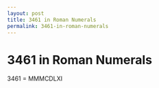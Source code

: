 ```yaml
---
layout: post
title: 3461 in Roman Numerals
permalink: 3461-in-roman-numerals
---
```


# 3461 in Roman Numerals

3461 = MMMCDLXI
